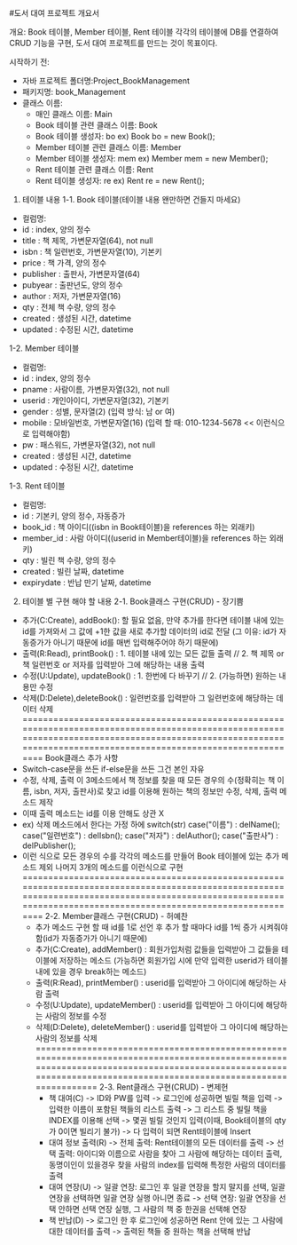 #도서 대여 프로젝트 개요서

개요: Book 테이블, Member 테이블, Rent 테이블 각각의 테이블에 DB를 연결하여 CRUD 기능을 구현,
      도서 대여 프로젝트를 만드는 것이 목표이다.

시작하기 전:
  - 자바 프로젝트 폴더명:Project_BookManagement
  - 패키지명: book_Management
  - 클래스 이름: 
    - 매인 클래스 이름: Main
    - Book 테이블 관련 클래스 이름: Book
    - Book 테이블 생성자: bo ex) Book bo = new Book();
    - Member 테이블 관련 클래스 이름: Member
    - Member 테이블 생성자: mem ex) Member mem = new Member();
    - Rent 테이블 관련 클래스 이름: Rent
    - Rent 테이블 생성자: re ex) Rent re = new Rent();

1. 테이블 내용
 1-1. Book 테이블(테이블 내용 왠만하면 건들지 마세요)
  - 컬럼명:
  - id : index, 양의 정수
  - title : 책 제목, 가변문자열(64), not null
  - isbn : 책 일련번호, 가변문자열(10), 기본키
  - price : 책 가격, 양의 정수
  - publisher : 출판사, 가변문자열(64)
  - pubyear : 출판년도, 양의 정수
  - author : 저자, 가변문자열(16)
  - qty : 전체 책 수량, 양의 정수
  - created : 생성된 시간, datetime
  - updated : 수정된 시간, datetime

 1-2. Member 테이블
  - 컬럼명:
  - id : index, 양의 정수
  - pname : 사람이름, 가변문자열(32), not null
  - userid : 개인아이디, 가변문자열(32), 기본키
  - gender : 성별, 문자열(2)
    (입력 방식: 남 or 여)
  - mobile : 모바일번호, 가변문자열(16)
    (입력 할 때: 010-1234-5678 << 이런식으로 입력해야함)
  - pw : 패스워드, 가변문자열(32), not null
  - created : 생성된 시간, datetime
  - updated : 수정된 시간, datetime

 1-3. Rent 테이블
  - 컬럼명:
  - id : 기본키, 양의 정수, 자동증가
  - book_id : 책 아이디((isbn in Book테이블)을 references 하는 외래키)
  - member_id : 사람 아이디((userid in Member테이블)을 references 하는 외래키)
  - qty : 빌린 책 수량, 양의 정수
  - created : 빌린 날짜, datetime
  - expirydate : 반납 만기 날짜, datetime

2. 테이블 별 구현 해야 할 내용
 2-1. Book클래스 구현(CRUD) - 장기쁨
  - 추가(C:Create), addBook(): 할 필요 없음,
                    만약 추가를 한다면 테이블 내에 있는 id를 가져와서 그 값에 +1한 값을 새로 추가할 데이터의 id로 전달
                    (그 이유: id가 자동증가가 아니기 때문에 id를 매번 입력해주어야 하기 때문에)
  - 출력(R:Read), printBook() : 1. 테이블 내에 있는 모든 값들 출력 // 2. 책 제목 or 책 일련번호 or 저자를 입력받아 그에 해당하는 내용 출력 
  - 수정(U:Update), updateBook() : 1. 한번에 다 바꾸기 // 2. (가능하면) 원하는 내용만 수정
  - 삭제(D:Delete),deleteBook() : 일련번호를 입력받아 그 일련번호에 해당하는 데이터 삭제
================================================================================================================================================================================================================
Book클래스 추가 사항
- Switch-case문을 쓰든 if-else문을 쓰든 그건 본인 자유
- 수정, 삭제, 출력 이 3메소드에서 책 정보를 찾을 때 모든 경우의 수(정확히는 책 이름, isbn, 저자, 출판사)로 찾고 id를 이용해 원하는 책의 정보만 수정, 삭제, 출력 메소드 제작
- 이때 출력 메소드는 id를 이용 안해도 상관 X
- ex) 삭제 메소드에서 한다는 가정 하에
      switch(str)
      case("이름") : delName();
      case("일련번호") : delIsbn();
      case("저자") : delAuthor();
      case("출판사") : delPublisher();
- 이런 식으로 모든 경우의 수를 각각의 메소드를 만들어 Book 테이블에 있는 추가 메소드 제외 나머지 3개의 메소드를 이런식으로 구현
================================================================================================================================================================================================================
 2-2. Member클래스 구현(CRUD) - 허예찬
  - 추가 메소드 구현 할 때 id를 1로 선언 후 추가 할 때마다 id를 1씩 증가 시켜줘야함(id가 자동증가가 아니기 때문에)
  - 추가(C:Create), addMember() : 회원가입처럼 값들을 입력받아 그 값들을 테이블에 저장하는 메소드
                    (가능하면 회원가입 시에 만약 입력한 userid가 테이블 내에 있을 경우 break하는 메소드) 
  - 출력(R:Read), printMember() : userid를 입력받아 그 아이디에 해당하는 사람 출력
  - 수정(U:Update), updateMember() : userid를 입력받아 그 아이디에 해당하는 사람의 정보를 수정
  - 삭제(D:Delete), deleteMember() : userid를 입력받아 그 아이디에 해당하는 사람의 정보를 삭제
================================================================================================================================================================================================================
2-3. Rent클래스 구현(CRUD) - 변제헌
    - 책 대여(C)
      -> ID와 PW를 입력 -> 로그인에 성공하면 빌릴 책을 입력 -> 입력한 이름이 포함된 책들의 리스트 출력 -> 그 리스트 중 빌릴 책을 INDEX를 이용해 선택
      -> 몇권 빌릴 것인지 입력(이때, Book테이블의 qty가 0이면 빌리기 불가) -> 다 입력이 되면 Rent테이블에 Insert
    - 대여 정보 출력(R)
      -> 전체 출력: Rent테이블의 모든 데이터를 출력
      -> 선택 출력: 아이디와 이름으로 사람을 찾아 그 사람에 해당하는 데이터 출력, 동명이인이 있을경우 찾을 사람의 index를 입력해 특정한 사람의 데이터를 출력
    - 대여 연장(U)
      -> 일괄 연장: 로그인 후 일괄 연장을 할지 말지를 선택, 일괄 연장을 선택하면 일괄 연장 실행 아니면 종료
      -> 선택 연장: 일괄 연장을 선택 안하면 선택 연장 실행, 그 사람의 책 중 한권을 선택해 연장
    - 책 반납(D)
      -> 로그인 한 후 로그인에 성공하면 Rent 안에 있는 그 사람에 대한 데이터를 출력 -> 출력된 책들 중 원하는 책을 선택해 반납
     
